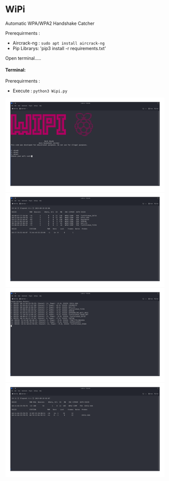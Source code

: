 # WiPi
Automatic WPA/WPA2 Handshake Catcher

Prerequirments :

- Aircrack-ng : `sudo apt install aircrack-ng`
- Pip Librarys: 'pip3 install -r requirements.txt'

Open terminal.....

#### Terminal:
Prerequirments :

- Execute : `python3 Wipi.py`

![Network interface](Photos/open_page.png)
![Network interface](Photos/scan.png)
![Network interface](Photos/founded.png)
![Network interface](Photos/capture_handshake.png)
